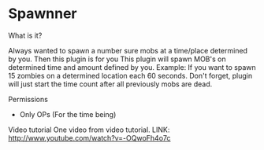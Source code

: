 Spawnner
========

What is it?

Always wanted to spawn a number sure mobs at a time/place determined by you. Then this plugin is for you This plugin will spawn MOB's on determined time and amount defined by you.
Example: If you want to spawn 15 zombies on a determined location each 60 seconds. Don't forget, plugin will just start the time count after all previously mobs are dead.

Permissions
- Only OPs (For the time being)

Video tutorial
One video from video tutorial. LINK: http://www.youtube.com/watch?v=-OQwoFh4o7c
